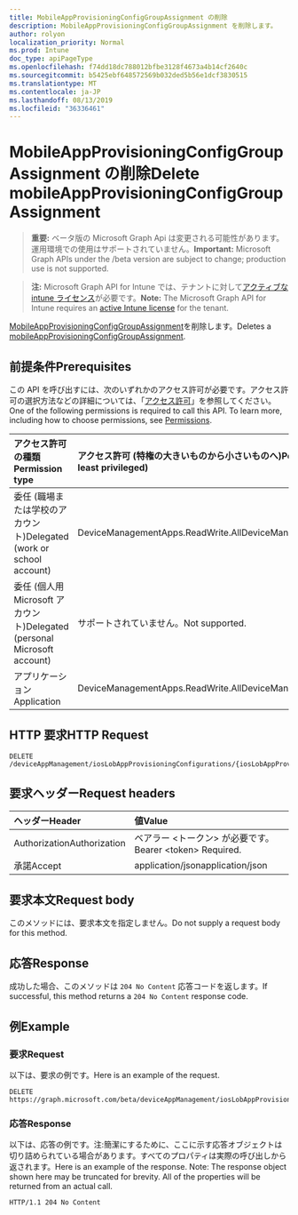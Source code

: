 ```yaml
---
title: MobileAppProvisioningConfigGroupAssignment の削除
description: MobileAppProvisioningConfigGroupAssignment を削除します。
author: rolyon
localization_priority: Normal
ms.prod: Intune
doc_type: apiPageType
ms.openlocfilehash: f74dd18dc788012bfbe3128f4673a4b14cf2640c
ms.sourcegitcommit: b5425ebf648572569b032ded5b56e1dcf3830515
ms.translationtype: MT
ms.contentlocale: ja-JP
ms.lasthandoff: 08/13/2019
ms.locfileid: "36336461"
---
```

# <a name="delete-mobileappprovisioningconfiggroupassignment"></a><span data-ttu-id="f5b10-103">MobileAppProvisioningConfigGroupAssignment の削除</span><span class="sxs-lookup"><span data-stu-id="f5b10-103">Delete mobileAppProvisioningConfigGroupAssignment</span></span>

> <span data-ttu-id="f5b10-104">**重要:** ベータ版の Microsoft Graph Api は変更される可能性があります。運用環境での使用はサポートされていません。</span><span class="sxs-lookup"><span data-stu-id="f5b10-104">**Important:** Microsoft Graph APIs under the /beta version are subject to change; production use is not supported.</span></span>

> <span data-ttu-id="f5b10-105">**注:** Microsoft Graph API for Intune では、テナントに対して[アクティブな intune ライセンス](https://go.microsoft.com/fwlink/?linkid=839381)が必要です。</span><span class="sxs-lookup"><span data-stu-id="f5b10-105">**Note:** The Microsoft Graph API for Intune requires an [active Intune license](https://go.microsoft.com/fwlink/?linkid=839381) for the tenant.</span></span>

<span data-ttu-id="f5b10-106">[MobileAppProvisioningConfigGroupAssignment](../resources/intune-apps-mobileappprovisioningconfiggroupassignment.md)を削除します。</span><span class="sxs-lookup"><span data-stu-id="f5b10-106">Deletes a [mobileAppProvisioningConfigGroupAssignment](../resources/intune-apps-mobileappprovisioningconfiggroupassignment.md).</span></span>

## <a name="prerequisites"></a><span data-ttu-id="f5b10-107">前提条件</span><span class="sxs-lookup"><span data-stu-id="f5b10-107">Prerequisites</span></span>
<span data-ttu-id="f5b10-p101">この API を呼び出すには、次のいずれかのアクセス許可が必要です。アクセス許可の選択方法などの詳細については、「[アクセス許可](/graph/permissions-reference)」を参照してください。</span><span class="sxs-lookup"><span data-stu-id="f5b10-p101">One of the following permissions is required to call this API. To learn more, including how to choose permissions, see [Permissions](/graph/permissions-reference).</span></span>

|<span data-ttu-id="f5b10-110">アクセス許可の種類</span><span class="sxs-lookup"><span data-stu-id="f5b10-110">Permission type</span></span>|<span data-ttu-id="f5b10-111">アクセス許可 (特権の大きいものから小さいものへ)</span><span class="sxs-lookup"><span data-stu-id="f5b10-111">Permissions (from most to least privileged)</span></span>|
|:---|:---|
|<span data-ttu-id="f5b10-112">委任 (職場または学校のアカウント)</span><span class="sxs-lookup"><span data-stu-id="f5b10-112">Delegated (work or school account)</span></span>|<span data-ttu-id="f5b10-113">DeviceManagementApps.ReadWrite.All</span><span class="sxs-lookup"><span data-stu-id="f5b10-113">DeviceManagementApps.ReadWrite.All</span></span>|
|<span data-ttu-id="f5b10-114">委任 (個人用 Microsoft アカウント)</span><span class="sxs-lookup"><span data-stu-id="f5b10-114">Delegated (personal Microsoft account)</span></span>|<span data-ttu-id="f5b10-115">サポートされていません。</span><span class="sxs-lookup"><span data-stu-id="f5b10-115">Not supported.</span></span>|
|<span data-ttu-id="f5b10-116">アプリケーション</span><span class="sxs-lookup"><span data-stu-id="f5b10-116">Application</span></span>|<span data-ttu-id="f5b10-117">DeviceManagementApps.ReadWrite.All</span><span class="sxs-lookup"><span data-stu-id="f5b10-117">DeviceManagementApps.ReadWrite.All</span></span>|

## <a name="http-request"></a><span data-ttu-id="f5b10-118">HTTP 要求</span><span class="sxs-lookup"><span data-stu-id="f5b10-118">HTTP Request</span></span>
<!-- {
  "blockType": "ignored"
}
-->
``` http
DELETE /deviceAppManagement/iosLobAppProvisioningConfigurations/{iosLobAppProvisioningConfigurationId}/groupAssignments/{mobileAppProvisioningConfigGroupAssignmentId}
```

## <a name="request-headers"></a><span data-ttu-id="f5b10-119">要求ヘッダー</span><span class="sxs-lookup"><span data-stu-id="f5b10-119">Request headers</span></span>
|<span data-ttu-id="f5b10-120">ヘッダー</span><span class="sxs-lookup"><span data-stu-id="f5b10-120">Header</span></span>|<span data-ttu-id="f5b10-121">値</span><span class="sxs-lookup"><span data-stu-id="f5b10-121">Value</span></span>|
|:---|:---|
|<span data-ttu-id="f5b10-122">Authorization</span><span class="sxs-lookup"><span data-stu-id="f5b10-122">Authorization</span></span>|<span data-ttu-id="f5b10-123">ベアラー &lt;トークン&gt; が必要です。</span><span class="sxs-lookup"><span data-stu-id="f5b10-123">Bearer &lt;token&gt; Required.</span></span>|
|<span data-ttu-id="f5b10-124">承諾</span><span class="sxs-lookup"><span data-stu-id="f5b10-124">Accept</span></span>|<span data-ttu-id="f5b10-125">application/json</span><span class="sxs-lookup"><span data-stu-id="f5b10-125">application/json</span></span>|

## <a name="request-body"></a><span data-ttu-id="f5b10-126">要求本文</span><span class="sxs-lookup"><span data-stu-id="f5b10-126">Request body</span></span>
<span data-ttu-id="f5b10-127">このメソッドには、要求本文を指定しません。</span><span class="sxs-lookup"><span data-stu-id="f5b10-127">Do not supply a request body for this method.</span></span>

## <a name="response"></a><span data-ttu-id="f5b10-128">応答</span><span class="sxs-lookup"><span data-stu-id="f5b10-128">Response</span></span>
<span data-ttu-id="f5b10-129">成功した場合、このメソッドは `204 No Content` 応答コードを返します。</span><span class="sxs-lookup"><span data-stu-id="f5b10-129">If successful, this method returns a `204 No Content` response code.</span></span>

## <a name="example"></a><span data-ttu-id="f5b10-130">例</span><span class="sxs-lookup"><span data-stu-id="f5b10-130">Example</span></span>

### <a name="request"></a><span data-ttu-id="f5b10-131">要求</span><span class="sxs-lookup"><span data-stu-id="f5b10-131">Request</span></span>
<span data-ttu-id="f5b10-132">以下は、要求の例です。</span><span class="sxs-lookup"><span data-stu-id="f5b10-132">Here is an example of the request.</span></span>
``` http
DELETE https://graph.microsoft.com/beta/deviceAppManagement/iosLobAppProvisioningConfigurations/{iosLobAppProvisioningConfigurationId}/groupAssignments/{mobileAppProvisioningConfigGroupAssignmentId}
```

### <a name="response"></a><span data-ttu-id="f5b10-133">応答</span><span class="sxs-lookup"><span data-stu-id="f5b10-133">Response</span></span>
<span data-ttu-id="f5b10-p102">以下は、応答の例です。注:簡潔にするために、ここに示す応答オブジェクトは切り詰められている場合があります。すべてのプロパティは実際の呼び出しから返されます。</span><span class="sxs-lookup"><span data-stu-id="f5b10-p102">Here is an example of the response. Note: The response object shown here may be truncated for brevity. All of the properties will be returned from an actual call.</span></span>
``` http
HTTP/1.1 204 No Content
```







